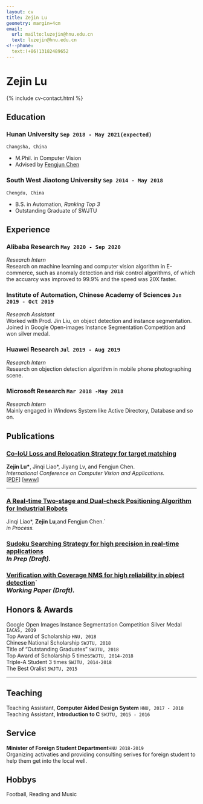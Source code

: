 ```yaml
---
layout: cv
title: Zejin Lu
geometry: margin=4cm
email:
  url: mailto:luzejin@hnu.edu.cn
  text: luzejin@hnu.edu.cn
<!--phone:
  text:(+86)13182489652
---
```


# **Zejin** **Lu**   

<!--homepage:
  url: http://cs.cmu.edu/~woden
  text: cs.cmu.edu/~woden
include contact information from the front matter
Supported arguments:
    - homepage: url, text
    - phone
    - email
-->

{% include cv-contact.html %}

## Education

### **Hunan University** `Sep 2018 - May 2021(expected)`

```
Changsha, China
```

- M.Phil. in Computer Vision
- Advised by [Fengjun Chen](https://www.researchgate.net/profile/Fengjun-Chen) 

### **South West Jiaotong University** `Sep 2014 - May 2018`

```
Chengdu, China
```

- B.S. in Automation, _Ranking Top 3_<br>
- Outstanding Graduate of SWJTU


## Experience

### **Alibaba Research** `May 2020 - Sep 2020`

_Research Intern_<br>
Research on machine learning and computer vision algorithm in E-commerce, such as anomaly detection and risk control algorithms, of which the accuarcy was improved to 99.9% and the speed was 20X faster.

### **Institute of Automation, Chinese Academy of Sciences** `Jun 2019 - Oct 2019`

_Research Assistant_<br>
Worked with Prod. Jin Liu, on object detection and instance segmentation. Joined in Google Open-images Instance Segmentation Competition and won silver medal.

### **Huawei Research** `Jul 2019 - Aug 2019`

_Research Intern_<br>
Research on objection detection algorithm in mobile phone photographing scene.

### **Microsoft Research** `Mar 2018 -May 2018`

_Research Intern_<br>
Mainly engaged in Windows System like Active Directory, Database and so on.

## Publications

### [**Co-IoU Loss and Relocation Strategy for target matching**](https://github.com/LuZeking/LuZeking.github.io/blob/master/files/visapp.pdf)

**Zejin Lu\***, Jinqi Liao*, Jiyang Lv, and Fengjun Chen.<br> _International Conference on Computer Vision and Applications._ <br>
[[PDF](https://github.com/LuZeking/LuZeking.github.io/blob/master/files/visapp.pdf)]
[[www](http://visapp.visigrapp.org/Websites.aspx)]


---

### [**A Real-time Two-stage and Dual-check Positioning Algorithm for Industrial Robots**]()

Jinqi Liao*, **Zejin Lu**,and Fengjun Chen.`<br> _in Process._<br>

### [**Sudoku Searching Strategy for high precision in real-time applications**]()<br> _In Prep (Draft)._<br>

### [**Verification with Coverage NMS for high reliability in object detection**]()`<br> _Working Paper (Draft)._<br>



## Honors & Awards

Google Open Images Instance Segmentation Competition Silver Medal `IACAS, 2019` <br>
Top Award of Scholarship  `HNU, 2018` <br>
Chinese National Scholarship `SWJTU, 2018` <br>
Title of “Outstanding Graduates” `SWJTU, 2018` <br>
Top Award of Scholarship 5 times`SWJTU, 2014-2018` <br>
Triple-A Student 3 times `SWJTU, 2014-2018` <br>
The Best Oralist `SWJTU, 2015` <br>

---

## Teaching

Teaching Assistant, **Computer Aided Design System** `HNU, 2017 - 2018` <br>
Teaching Assistant, **Introduction to C** `SWJTU, 2015 - 2016` <br>


## Service

**Minister of Foreign Student Department**`HNU 2018-2019`
<br> Organizing activaties and providing consulting serives for foreign student to help them get into the local well.<br>

## Hobbys
Football, Reading and Music

<!-- ### Footer

Last updated: Dec 2020 -->
